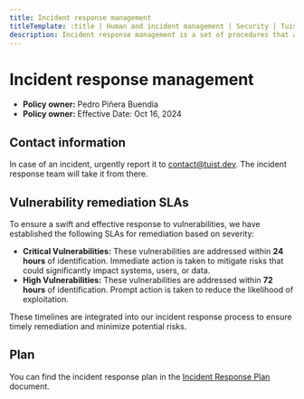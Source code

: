 ```yaml
---
title: Incident response management
titleTemplate: :title | Human and incident management | Security | Tuist Handbook
description: Incident response management is a set of procedures that an organization follows when an incident occurs. The goal is to minimize the damage and reduce recovery time and costs.
---
```


# Incident response management

- **Policy owner:** Pedro Piñera Buendía
- **Policy owner:** Effective Date: Oct 16, 2024

## Contact information

In case of an incident, urgently report it to [contact@tuist.dev](mailto:contact@tuist.dev). The incident response team will take it from there.

## Vulnerability remediation SLAs

To ensure a swift and effective response to vulnerabilities, we have established the following SLAs for remediation based on severity:

- **Critical Vulnerabilities:** These vulnerabilities are addressed within **24 hours** of identification. Immediate action is taken to mitigate risks that could significantly impact systems, users, or data.
- **High Vulnerabilities:** These vulnerabilities are addressed within **72 hours** of identification. Prompt action is taken to reduce the likelihood of exploitation.

These timelines are integrated into our incident response process to ensure timely remediation and minimize potential risks.

## Plan

You can find the incident response plan in the [Incident Response Plan](/pdfs/security/human-and-incident-management/incident-response-plan-bsi.pdf) document.
